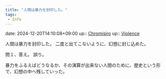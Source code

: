 ```yaml
---
title: "人間は暴力を封印した。"
tags:
 - Info
---
```


date: 2024-12-20T14:10:08+09:00
up:: [Chromisiro](../Bar/Novel/Nacaria/Chromisiro.md)
up:: [Violence](../Bar/Novel/Topics/Violence.md)

人間は暴力を封印した。
二度と出てこないように、幻想に封じ込めた。

問１、答え。
誤り。

暴力をふるえばどうなるか、その演算が出来ない人間のために、歴史という形で、幻想の中へ残していった。